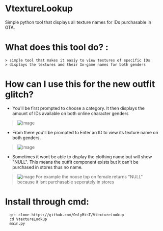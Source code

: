 # VtextureLookup
Simple python tool that displays all texture names for IDs purchasable in GTA.

# What does this tool do? : 
    > simple tool that makes it easiy to view textures of specific IDs
    > displays the textures and their In-game names for both genders
    
# How can I use this for the new outfit glitch?
 - You'll be first prompted to choose a category. It then displays the amount of IDs available on both online character genders
  > ![image](https://user-images.githubusercontent.com/50712559/114578337-68812200-9c42-11eb-9681-02e090a3830e.png)
 - From there you'll be prompted to Enter an ID to view its texture name on both genders.
  > ![image](https://user-images.githubusercontent.com/50712559/114578640-af6f1780-9c42-11eb-91b1-0dfd1c79f251.png)
  - Sometimes it wont be able to display the clothing name but will show "NULL". This means the outfit component exists but it can't be purchased in stores thus no name.
  > ![image](https://user-images.githubusercontent.com/50712559/114579337-610e4880-9c43-11eb-80dc-00690a707566.png) 
  > For example the noose top on female returns "NULL" because it isnt purchasable seperately in stores
  
 # Install through cmd:
      git clone https://github.com/OnlyMisT/VtextureLookup
      cd VtextureLookup
      main.py
      
